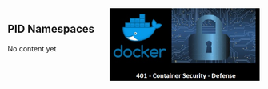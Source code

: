 <img align="right" src="./assets/docker_defense_pic_v1.jpg" width="300">

## PID Namespaces

No content yet


